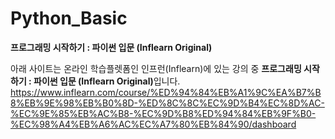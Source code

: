 # Python_Basic
<strong>프로그래밍 시작하기 : 파이썬 입문 (Inflearn Original)</strong>

아래 사이트는 온라인 학습플렛폼인 인프런(Inflearn)에 있는 강의 중 <strong>프로그래밍 시작하기 : 파이썬 입문 (Inflearn Original)</strong>입니다.
https://www.inflearn.com/course/%ED%94%84%EB%A1%9C%EA%B7%B8%EB%9E%98%EB%B0%8D-%ED%8C%8C%EC%9D%B4%EC%8D%AC-%EC%9E%85%EB%AC%B8-%EC%9D%B8%ED%94%84%EB%9F%B0-%EC%98%A4%EB%A6%AC%EC%A7%80%EB%84%90/dashboard
